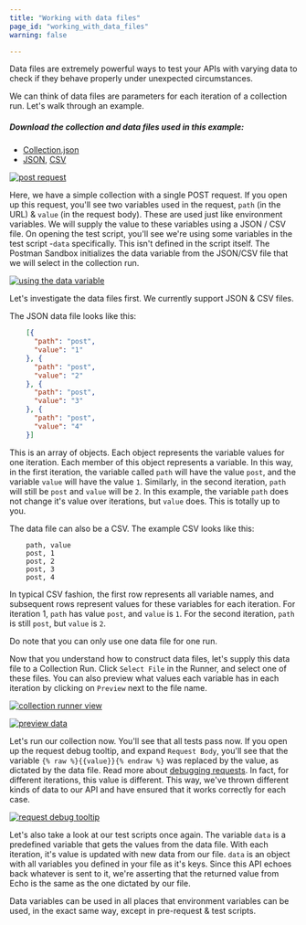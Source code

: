 ```yaml
---
title: "Working with data files"
page_id: "working_with_data_files"
warning: false

---
```


Data files are extremely powerful ways to test your APIs with varying data to check if they behave properly under unexpected circumstances.

We can think of data files are parameters for each iteration of a collection run. Let's walk through an example.

##### Download the collection and data files used in this example:

   *   [Collection.json](https://s3.amazonaws.com/postman-static-getpostman-com/postman-docs/58533790.json)
   *   [JSON](https://s3.amazonaws.com/postman-static-getpostman-com/postman-docs/58702589.json), [CSV](https://s3.amazonaws.com/postman-static-getpostman-com/postman-docs/58702574.csv)

[![post request](https://s3.amazonaws.com/postman-static-getpostman-com/postman-docs/WS-working-with-data-1.png)](https://s3.amazonaws.com/postman-static-getpostman-com/postman-docs/WS-working-with-data-1.png)

Here, we have a simple collection with a single POST request. If you open up this request, you'll see two variables used in the request, `path` (in the URL) & `value` (in the request body). These are used just like environment variables. We will supply the value to these variables using a JSON / CSV file. On opening the test script, you'll see we're using some variables in the test script -`data` specifically. This isn't defined in the script itself. The Postman Sandbox initializes the data variable from the JSON/CSV file that we will select in the collection run.

[![using the data variable](https://s3.amazonaws.com/postman-static-getpostman-com/postman-docs/WS-working-with-data-files-2.png)](https://s3.amazonaws.com/postman-static-getpostman-com/postman-docs/WS-working-with-data-files-2.png)

Let's investigate the data files first. We currently support JSON & CSV files.

The JSON data file looks like this:

```json
    [{
      "path": "post",
      "value": "1"
    }, {
      "path": "post",
      "value": "2"
    }, {
      "path": "post",
      "value": "3"
    }, {
      "path": "post",
      "value": "4"
    }]
```

This is an array of objects. Each object represents the variable values for one iteration. Each member of this object represents a variable. In this way, in the first iteration, the variable called `path` will have the value `post`, and the variable `value` will have the value `1`. Similarly, in the second iteration, `path` will still be `post` and `value` will be `2`. In this example, the variable `path` does not change it's value over iterations, but `value` does. This is totally up to you.

The data file can also be a CSV. The example CSV looks like this:

```
    path, value
    post, 1
    post, 2
    post, 3
    post, 4
```

In typical CSV fashion, the first row represents all variable names, and subsequent rows represent values for these variables for each iteration. For iteration 1, `path` has value `post`, and `value` is `1`. For the second iteration, `path` is still `post`, but `value` is `2`.

Do note that you can only use one data file for one run.

Now that you understand how to construct data files, let's supply this data file to a Collection Run. Click `Select File` in the Runner, and select one of these files. You can also preview what values each variable has in each iteration by clicking on `Preview` next to the file name.

[![collection runner view](https://s3.amazonaws.com/postman-static-getpostman-com/postman-docs/58702694.png)](https://s3.amazonaws.com/postman-static-getpostman-com/postman-docs/58702694.png)             

[![preview data](https://s3.amazonaws.com/postman-static-getpostman-com/postman-docs/58703253.png)](https://s3.amazonaws.com/postman-static-getpostman-com/postman-docs/58703253.png)

Let's run our collection now. You'll see that all tests pass now. If you open up the request debug tooltip, and expand `Request Body`, you'll see that the variable `{% raw %}{{value}}{% endraw %}` was replaced by the value, as dictated by the data file. Read more about [debugging requests](/docs/postman/collection_runs/debugging_a_collection_run). In fact, for different iterations, this value is different. This way, we've thrown different kinds of data to our API and have ensured that it works correctly for each case.

[![request debug tooltip](https://s3.amazonaws.com/postman-static-getpostman-com/postman-docs/58702708.png)](https://s3.amazonaws.com/postman-static-getpostman-com/postman-docs/58702708.png)

Let's also take a look at our test scripts once again. The variable `data` is a predefined variable that gets the values from the data file. With each iteration, it's value is updated with new data from our file. `data` is an object with all variables you defined in your file as it's keys. Since this API echoes back whatever is sent to it, we're asserting that the returned value from Echo is the same as the one dictated by our file.

Data variables can be used in all places that environment variables can be used, in the exact same way, except in pre-request & test scripts.
